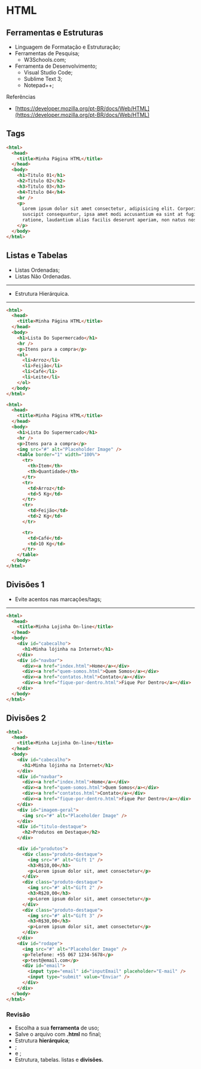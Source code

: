 # HTML

## Ferramentas e Estruturas

- Linguagem de Formatação e Estruturação;
- Ferramentas de Pesquisa;
    - W3Schools.com;
- Ferramenta de Desenvolvimento;
    - Visual Studio Code;
    - Sublime Text 3;
    - Notepad++;

Referências

- [https://developer.mozilla.org/pt-BR/docs/Web/HTML](https://developer.mozilla.org/pt-BR/docs/Web/HTML)

## Tags

```html
<html>
  <head>
    <title>Minha Página HTML</title>
  </head>
  <body>
    <h1>Titulo 01</h1>
    <h2>Titulo 02</h2>
    <h3>Titulo 03</h3>
    <h4>Titulo 04</h4>
    <br />
    <p>
      Lorem ipsum dolor sit amet consectetur, adipisicing elit. Corporis minus
      suscipit consequuntur, ipsa amet modi accusantium ea sint at fugiat eaque
      ratione, laudantium alias facilis deserunt aperiam, non natus nostrum.
    </p>
  </body>
</html>
```

## Listas e Tabelas

- Listas Ordenadas;
- Listas Não Ordenadas.

---

- Estrutura Hierárquica.

---

```html
<html>
  <head>
    <title>Minha Página HTML</title>
  </head>
  <body>
    <h1>Lista Do Supermercado</h1>
    <hr />
    <p>Itens para a compra</p>
    <ol>
      <li>Arroz</li>
      <li>Feijão</li>
      <li>Café</li>
      <li>Leite</li>
    </ol>
  </body>
</html>
```

```html
<html>
  <head>
    <title>Minha Página HTML</title>
  </head>
  <body>
    <h1>Lista Do Supermercado</h1>
    <hr />
    <p>Itens para a compra</p>
    <img src="#" alt="Placeholder Image" />
    <table border="1" width="100%">
      <tr>
        <th>Item</th>
        <th>Quantidade</th>
      </tr>
      <tr>
        <td>Arroz</td>
        <td>5 Kg</td>
      </tr>
      <tr>
        <td>Feijão</td>
        <td>2 Kg</td>
      </tr>

      <tr>
        <td>Café</td>
        <td>10 Kg</td>
      </tr>
    </table>
  </body>
</html>
```

## Divisões 1

- Evite acentos nas marcações/tags;

---

```html
<html>
  <head>
    <title>Minha Lojinha On-line</title>
  </head>
  <body>
    <div id="cabecalho">
      <h1>Minha lójinha na Internet</h1>
    </div>
    <div id="navbar">
      <div><a href="index.html">Home</a></div>
      <div><a href="quem-somos.html">Quem Somos</a></div>
      <div><a href="contatos.html">Contato</a></div>
      <div><a href="fique-por-dentro.html">Fique Por Dentro</a></div>
    </div>
  </body>
</html>
```

## Divisões 2

```html
<html>
  <head>
    <title>Minha Lojinha On-line</title>
  </head>
  <body>
    <div id="cabecalho">
      <h1>Minha lójinha na Internet</h1>
    </div>
    <div id="navbar">
      <div><a href="index.html">Home</a></div>
      <div><a href="quem-somos.html">Quem Somos</a></div>
      <div><a href="contatos.html">Contato</a></div>
      <div><a href="fique-por-dentro.html">Fique Por Dentro</a></div>
    </div>
    <div id="imagem-geral">
      <img src="#" alt="Placeholder Image" />
    </div>
    <div id="titulo-destaque">
      <h2>Produtos em Destaque</h2>
    </div>

    <div id="produtos">
      <div class="produto-destaque">
        <img src="#" alt="Gift 1" />
        <h3>R$10,00</h3>
        <p>Lorem ipsum dolor sit, amet consectetur</p>
      </div>
      <div class="produto-destaque">
        <img src="#" alt="Gift 2" />
        <h3>R$20,00</h3>
        <p>Lorem ipsum dolor sit, amet consectetur</p>
      </div>
      <div class="produto-destaque">
        <img src="#" alt="Gift 3" />
        <h3>R$30,00</h3>
        <p>Lorem ipsum dolor sit, amet consectetur</p>
      </div>
    </div>
    <div id="rodape">
      <img src="#" alt="Placeholder Image" />
      <p>Telefone: +55 067 1234-5678</p>
      <p>test@email.com</p>
      <div id="email">
        <input type="email" id="inputEmail" placeholder="E-mail" />
        <input type="submit" value="Enviar" />
      </div>
    </div>
  </body>
</html>
```

### Revisão

- Escolha a sua **ferramenta** de uso;
- Salve o arquivo com **.html** no final;
- Estrutura **hierárquica**;
- <tag></tag>;
- <head> e <body>;
- Estrutura, tabelas. listas e **divisões.**